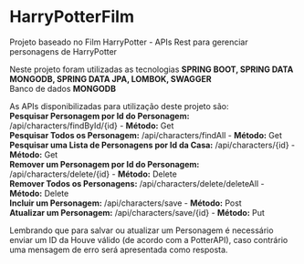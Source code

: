 # HarryPotterFilm
Projeto baseado no Film HarryPotter - APIs Rest para gerenciar personagens de HarryPotter  

Neste projeto foram utilizadas as tecnologias **SPRING BOOT, SPRING DATA MONGODB, SPRING DATA JPA, LOMBOK, SWAGGER**  
Banco de dados **MONGODB**  
  
As APIs disponibilizadas para utilização deste projeto são:  
**Pesquisar Personagem por Id do Personagem:** /api/characters/findById/{id} - **Método:** Get  
**Pesquisar Todos os Personagem:** /api/characters/findAll - **Método:** Get  
**Pesquisar uma Lista de Personagens por Id da Casa:** /api/characters/{id} - **Método:** Get  
**Remover um Personagem por Id do Personagem:** /api/characters/delete/{id} - **Método:** Delete  
**Remover Todos os Personagens:** /api/characters/delete/deleteAll - **Método:** Delete  
**Incluir um Personagem:** /api/characters/save - **Método:** Post  
**Atualizar um Personagem:** /api/characters/save/{id} - **Método:** Put  
  
Lembrando que para salvar ou atualizar um Personagem é necessário enviar um ID da Houve válido (de acordo com a PotterAPI), caso contrário uma mensagem de erro será apresentada como resposta.
